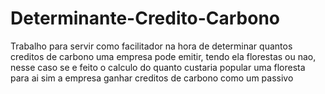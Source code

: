 # Determinante-Credito-Carbono
 Trabalho para servir como facilitador na hora de determinar quantos creditos de carbono uma empresa pode emitir, tendo ela florestas ou nao, nesse caso se e feito o calculo do quanto custaria popular uma floresta para ai sim a empresa ganhar creditos de carbono como um passivo
